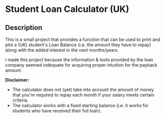# Student Loan Calculator (UK)

## Description
This is a small project that provides a function that can be used to print and plot a (UK) student's Loan Balance (i.e. the amount they have to repay) along with the added interest in the next months/years.

I made this project because the information & tools provided by the loan company seemed indequate for acquiring proper intuition for the payback amount. 


**Disclaimer:** 
- The calculator does not (yet) take into account the amount of money that you're required to repay each month if your salary meets certain criteria.
- The calculator works with a fixed starting balance (i.e. it works for students who have received their full loan).
